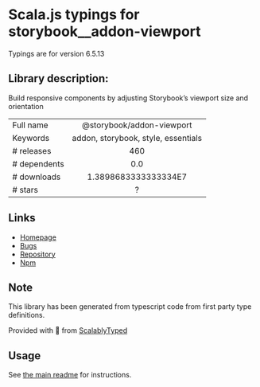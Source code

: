 
# Scala.js typings for storybook__addon-viewport

Typings are for version 6.5.13

## Library description:
Build responsive components by adjusting Storybook’s viewport size and orientation

|                    |                 |
| ------------------ | :-------------: |
| Full name          | @storybook/addon-viewport |
| Keywords           | addon, storybook, style, essentials |
| # releases         | 460 |
| # dependents       | 0.0 |
| # downloads        | 1.3898683333333334E7 |
| # stars            | ? |

## Links
- [Homepage](https://github.com/storybookjs/storybook/tree/main/addons/viewport)
- [Bugs](https://github.com/storybookjs/storybook/issues)
- [Repository](https://github.com/storybookjs/storybook)
- [Npm](https://www.npmjs.com/package/%40storybook%2Faddon-viewport)
    


## Note
This library has been generated from typescript code from first party type definitions.

Provided with :purple_heart: from [ScalablyTyped](https://github.com/oyvindberg/ScalablyTyped)

## Usage
See [the main readme](../../readme.md) for instructions.


